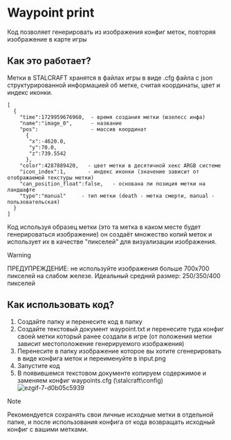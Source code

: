 # Waypoint print
Код позволяет генерировать из изображения конфиг меток, повторяя изображение в карте игры


## Как это работает?
Метки в STALCRAFT хранятся в файлах игры в виде .cfg файла с json структурированной информацией об метке, считая координаты, цвет и индекс иконки.
```
[
  {
    "time":1729959676960,  - время создания метки (юзелесс инфа)
    "name":"image_0",      - название
    "pos":                 - массив координат
      {
       "x":-4620.0,
       "y":70.0,
       "z":739.5542
      },
    "color":4287889420,   - цвет метки в десятичной хекс ARGB системе
    "icon_index":1,       - индекс иконки (значение зависит от отображаемой текстуры метки)
    "can_position_float":false,   - основана ли позиция метки на ландшафте
    "type":"manual"     - тип метки (death - метка смерти, manual - пользовательская)
  }
]
```
Код используя образец метки (это та метка в каком месте будет генерироваться изображение) он создаёт множество копий меток и использует их в качестве "пикселей" для визуализации изображения.

> [!WARNING]
> ПРЕДУПРЕЖДЕНИЕ: не используйте изображения больше 700x700 пикселей на слабом железе. Идеальный средний размер: 250/350/400 пикселей

## Как использовать код?

1. Создайте папку и перенесите код в папку
2. Создайте текстовый документ waypoint.txt и перенесите туда конфиг своей метки который ранее создали в игре (от положения метки зависит местоположение генерируемого изображения)
3. Перенесите в папку изображение которое вы хотите сгенерировать в виде конфига меток и переименуйте в input.png
4. Запустите код
5. В появившемся текстовом документе копируем содержимое и заменяем конфиг waypoints.cfg (\stalcraft\config)
![ezgif-7-d0b05c5939](https://github.com/user-attachments/assets/51f984bf-0242-4e6e-bc3b-6834e011040f)

> [!NOTE]
> Рекомендуется сохранять свои личные исходные метки в отдельной папке, и после использования конфига от кода возвращать исходный конфиг с вашими метками.
